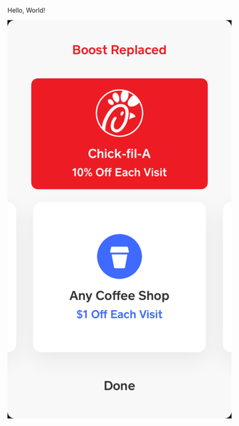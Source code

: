 Hello, World!

![chick](https://raw.githubusercontent.com/couponrecipe/chick-fil-a/master/chick.png)

